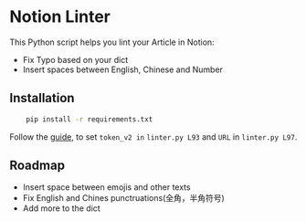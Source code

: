 
# Notion Linter

This Python script helps you lint your Article in Notion:
* Fix Typo based on your dict
* Insert spaces between English, Chinese and Number


## Installation 

```bash 
    pip install -r requirements.txt
```
Follow the [guide](https://github.com/jamalex/notion-py), to set `token_v2 in` `linter.py L93` and `URL` in `linter.py L97`.
    
## Roadmap

* Insert space between emojis and other texts
* Fix English and Chines punctruations(全角，半角符号)
* Add more to the dict

  